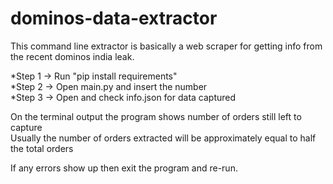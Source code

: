 # dominos-data-extractor

This command line extractor is basically a web scraper for getting info from the recent dominos india leak.

*Step 1 -> Run "pip install requirements" </br>
*Step 2 -> Open main.py and insert the number </br>
*Step 3 -> Open and check info.json for data captured </br>

On the terminal output the program shows number of orders still left to capture </br>
Usually the number of orders extracted will be approximately equal to half the total orders </br>

If any errors show up then exit the program and re-run.


